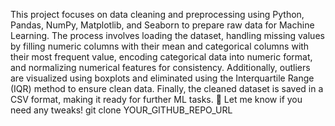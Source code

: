 This project focuses on data cleaning and preprocessing using Python, Pandas, NumPy, Matplotlib, and Seaborn to prepare raw data for Machine Learning. The process involves loading the dataset, handling missing values by filling numeric columns with their mean and categorical columns with their most frequent value, encoding categorical data into numeric format, and normalizing numerical features for consistency. Additionally, outliers are visualized using boxplots and eliminated using the Interquartile Range (IQR) method to ensure clean data. Finally, the cleaned dataset is saved in a CSV format, making it ready for further ML tasks. 🚀 Let me know if you need any tweaks!
   git clone YOUR_GITHUB_REPO_URL
  
